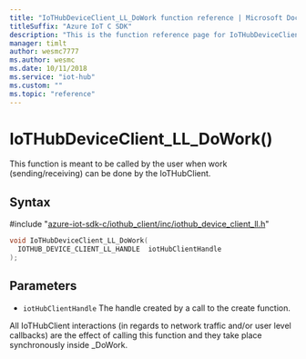 ```yaml
---                             
title: "IoTHubDeviceClient_LL_DoWork function reference | Microsoft Docs" 
titleSuffix: "Azure IoT C SDK"            
description: "This is the function reference page for IoTHubDeviceClient_LL_DoWork() in the Azure IoT C SDK. This SDK is used with the Azure IoT Hub and Azure IoT Hub Device Provisioning Service"            
manager: timlt                 
author: wesmc7777              
ms.author: wesmc               
ms.date: 10/11/2018                    
ms.service: "iot-hub"             
ms.custom: ""                
ms.topic: "reference"        
---                            
```


# IoTHubDeviceClient_LL_DoWork()

This function is meant to be called by the user when work (sending/receiving) can be done by the IoTHubClient.

## Syntax

\#include "[azure-iot-sdk-c/iothub_client/inc/iothub_device_client_ll.h](../iothub-device-client-ll-h.md)"  
```C
void IoTHubDeviceClient_LL_DoWork(
  IOTHUB_DEVICE_CLIENT_LL_HANDLE  iotHubClientHandle
);
```

## Parameters
* `iotHubClientHandle` The handle created by a call to the create function.

All IoTHubClient interactions (in regards to network traffic and/or user level callbacks) are the effect of calling this function and they take place synchronously inside _DoWork.

